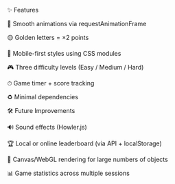 ✨ Features

🎯 Smooth animations via requestAnimationFrame

🟡 Golden letters = ×2 points

📱 Mobile-first styles using CSS modules

🎮 Three difficulty levels (Easy / Medium / Hard)

⏱ Game timer + score tracking

♻️ Minimal dependencies

🛠 Future Improvements

🔊 Sound effects (Howler.js)

🏆 Local or online leaderboard (via API + localStorage)

🎨 Canvas/WebGL rendering for large numbers of objects

📊 Game statistics across multiple sessions
